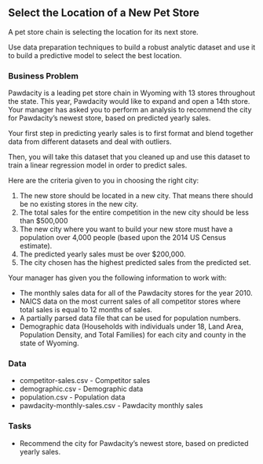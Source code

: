 ## Select the Location of a New Pet Store

A pet store chain is selecting the location for its next store.

Use data preparation techniques to build a robust analytic dataset and use it to build a predictive model to select the best location.

### Business Problem
Pawdacity is a leading pet store chain in Wyoming with 13 stores throughout the state. This year, Pawdacity would like to expand and open a 14th store. Your manager has asked you to perform an analysis to recommend the city for Pawdacity’s newest store, based on predicted yearly sales.

Your first step in predicting yearly sales is to first format and blend together data from different datasets and deal with outliers.

Then, you will take this dataset that you cleaned up and use this dataset to train a linear regression model in order to predict sales.

Here are the criteria given to you in choosing the right city:

1. The new store should be located in a new city. That means there should be no existing stores in the new city.
2. The total sales for the entire competition in the new city should be less than $500,000
3. The new city where you want to build your new store must have a population over 4,000 people (based upon the 2014 US Census estimate).
4. The predicted yearly sales must be over $200,000.
5. The city chosen has the highest predicted sales from the predicted set.

Your manager has given you the following information to work with:

- The monthly sales data for all of the Pawdacity stores for the year 2010.
- NAICS data on the most current sales of all competitor stores where total sales is equal to 12 months of sales.
- A partially parsed data file that can be used for population numbers.
- Demographic data (Households with individuals under 18, Land Area, Population Density, and Total Families) for each city and county in the state of Wyoming.

### Data
- competitor-sales.csv - Competitor sales
- demographic.csv - Demographic data
- population.csv - Population data
- pawdacity-monthly-sales.csv - Pawdacity monthly sales

### Tasks
- Recommend the city for Pawdacity’s newest store, based on predicted yearly sales.
